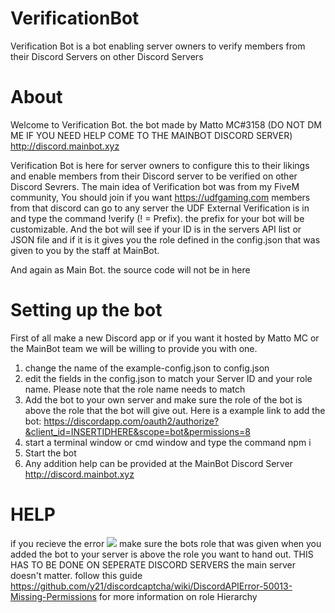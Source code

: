 # VerificationBot
Verification Bot is a bot enabling server owners to verify members from their Discord Servers on other Discord Servers

# About
Welcome to Verification Bot. the bot made by Matto MC#3158 (DO NOT DM ME IF YOU NEED HELP COME TO THE MAINBOT DISCORD SERVER) http://discord.mainbot.xyz

Verification Bot is here for server owners to configure this to their likings and enable members from their Discord server to be verified on other Discord Sevrers. The main idea of Verification bot was from my FiveM community, You should join if you want https://udfgaming.com members from that discord can go to any server the UDF External Verification is in and type the command !verify (! = Prefix). the prefix for your bot will be customizable. And the bot will see if your ID is in the servers API list or JSON file and if it is it gives you the role defined in the config.json that was given to you by the staff at MainBot.

And again as Main Bot. the source code will not be in here

# Setting up the bot
First of all make a new Discord app or if you want it hosted by Matto MC or the MainBot team we will be willing to provide you with one. 

1. change the name of the example-config.json to config.json
2. edit the fields in the config.json to match your Server ID and your role name. Please note that the role name needs to match
3. Add the bot to your own server and make sure the role of the bot is above the role that the bot will give out. Here is a example link to add the bot: https://discordapp.com/oauth2/authorize?&client_id=INSERTIDHERE&scope=bot&permissions=8
4. start a terminal window or cmd window and type the command npm i
5. Start the bot
6. Any addition help can be provided at the MainBot Discord Server http://discord.mainbot.xyz

# HELP

if you recieve the error
<img src="https://mattomc.xyz/img/y63oaJTOLh.png"> make sure the bots role that was given when you added the bot to your server is above the role you want to hand out. THIS HAS TO BE DONE ON SEPERATE DISCORD SERVERS the main server doesn't matter. follow this guide https://github.com/y21/discordcaptcha/wiki/DiscordAPIError-50013-Missing-Permissions for more information on role Hierarchy
